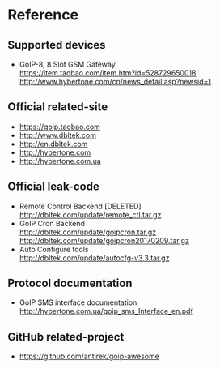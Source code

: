 # Reference

## Supported devices

- GoIP-8, 8 Slot GSM Gateway
  <br><https://item.taobao.com/item.htm?id=528729650018>
  <br><http://www.hybertone.com/cn/news_detail.asp?newsid=1>

## Official related-site

- <https://goip.taobao.com>
- <http://www.dbltek.com>
- <http://en.dbltek.com>
- <http://hybertone.com>
- <http://hybertone.com.ua>

## Official leak-code

- Remote Control Backend [DELETED]
  <br><http://dbltek.com/update/remote_ctl.tar.gz>
- GoIP Cron Backend
  <br><http://dbltek.com/update/goipcron.tar.gz>
  <br><http://dbltek.com/update/goipcron20170209.tar.gz>
- Auto Configure tools
  <br><http://dbltek.com/update/autocfg-v3.3.tar.gz>

## Protocol documentation

- GoIP SMS interface documentation
  <br><http://hybertone.com.ua/goip_sms_Interface_en.pdf>

## GitHub related-project

- <https://github.com/antirek/goip-awesome>
